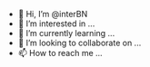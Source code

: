 - 👋 Hi, I’m @interBN
- 👀 I’m interested in ...
- 🌱 I’m currently learning ...
- 💞️ I’m looking to collaborate on ...
- 📫 How to reach me ...

<!---
interBN/interBN is a ✨ special ✨ repository because its `README.md` (this file) appears on your GitHub profile.
You can click the Preview link to take a look at your changes.
--->
